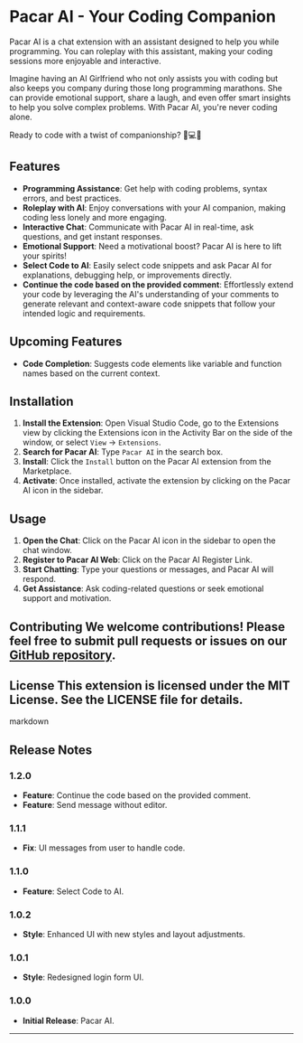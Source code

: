 # Pacar AI - Your Coding Companion

Pacar AI is a chat extension with an assistant designed to help you while programming. You can roleplay with this assistant, making your coding sessions more enjoyable and interactive.

Imagine having an AI Girlfriend who not only assists you with coding but also keeps you company during those long programming marathons. She can provide emotional support, share a laugh, and even offer smart insights to help you solve complex problems. With Pacar AI, you're never coding alone.

Ready to code with a twist of companionship? 🌟💻💕

## Features 
- **Programming Assistance**: Get help with coding problems, syntax errors, and best practices. 
- **Roleplay with AI**: Enjoy conversations with your AI companion, making coding less lonely and more engaging. 
- **Interactive Chat**: Communicate with Pacar AI in real-time, ask questions, and get instant responses. 
- **Emotional Support**: Need a motivational boost? Pacar AI is here to lift your spirits!
- **Select Code to AI**: Easily select code snippets and ask Pacar AI for explanations, debugging help, or improvements directly.
- **Continue the code based on the provided comment**: Effortlessly extend your code by leveraging the AI's understanding of your comments to generate relevant and context-aware code snippets that follow your intended logic and requirements.

## Upcoming Features 
- **Code Completion**: Suggests code elements like variable and function names based on the current context. 

## Installation 
1. **Install the Extension**: Open Visual Studio Code, go to the Extensions view by clicking the Extensions icon in the Activity Bar on the side of the window, or select `View` -> `Extensions`. 
2. **Search for Pacar AI**: Type `Pacar AI` in the search box. 
3. **Install**: Click the `Install` button on the Pacar AI extension from the Marketplace. 
4. **Activate**: Once installed, activate the extension by clicking on the Pacar AI icon in the sidebar.

## Usage 
1. **Open the Chat**: Click on the Pacar AI icon in the sidebar to open the chat window. 
2. **Register to Pacar AI Web**: Click on the Pacar AI Register Link. 
3. **Start Chatting**: Type your questions or messages, and Pacar AI will respond. 
4. **Get Assistance**: Ask coding-related questions or seek emotional support and motivation.

## Contributing We welcome contributions! Please feel free to submit pull requests or issues on our [GitHub repository](https://github.com/asepindrak/pacar-ai-extension). 
## License This extension is licensed under the MIT License. See the LICENSE file for details.

markdown
## Release Notes

### 1.2.0
- **Feature**: Continue the code based on the provided comment.
- **Feature**: Send message without editor.

### 1.1.1
- **Fix**: UI messages from user to handle code.

### 1.1.0
- **Feature**: Select Code to AI.

### 1.0.2
- **Style**: Enhanced UI with new styles and layout adjustments.

### 1.0.1
- **Style**: Redesigned login form UI.

### 1.0.0
- **Initial Release**: Pacar AI.




---
